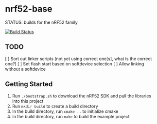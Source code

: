# nrf52-base

STATUS: builds for the nRF52 family

[![Build Status](https://travis-ci.org/ryankurte/nrf52-base.svg)](https://travis-ci.org/ryankurte/nrf52-base)

## TODO

[ ] Sort out linker scripts (not yet using correct one[s], what is the correct one?)
[ ] Set flash start based on softdevice selection
[ ] Allow linking without a softdevice

## Getting Started

1. Run `./bootstrap.sh` to download the nRF52 SDK and pull the libraries into this project
2. Run `mkdir build` to create a build directory
3. In the build directory, run `cmake ..` to initialize cmake
4. In the build directory, run `make` to build the example project
